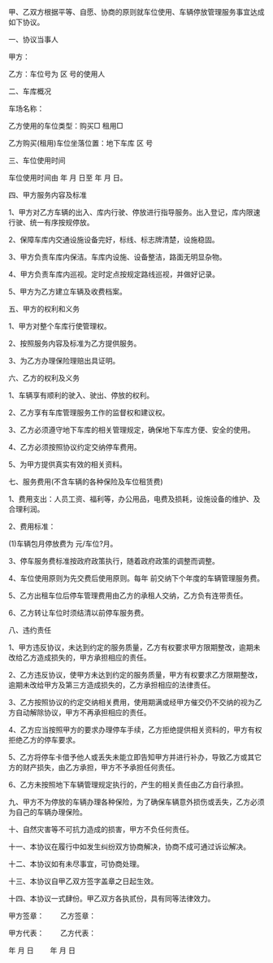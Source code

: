 
 


甲、乙双方根据平等、自愿、协商的原则就车位使用、车辆停放管理服务事宜达成如下协议。


一、协议当事人


甲方：


乙方：车位号为 区 号的使用人


二、车库概况


车场名称：


乙方使用的车位类型：购买□ 租用□


乙方购买(租用)车位坐落位置：地下车库 区 号


三、车位使用时间


车位使用时间由 年 月 日至 年 月 日。


四、甲方服务内容及标准


1、甲方对乙方车辆的出入、库内行驶、停放进行指导服务。出入登记，库内限速行驶、统一有序按规停放。


2、保障车库内交通设施设备完好，标线、标志牌清楚，设施稳固。


3、甲方负责车库内保洁。车库内设施、设备整洁，路面无明显杂物。


4、甲方负责车库内巡视。定时定点按规定路线巡视，并做好记录。


5、甲方为乙方建立车辆及收费档案。


五、甲方的权利和义务


1、甲方对整个车库行使管理权。


2、按照服务内容及标准为乙方提供服务。


3、为乙方办理保险理赔出具证明。


六、乙方的权利及义务


1、车辆享有顺利的驶入、驶出、停放的权利。


2、乙方享有车库管理服务工作的监督权和建议权。


3、乙方必须遵守地下车库的相关管理规定，确保地下车库方便、安全的使用。


4、乙方必须按照协议约定交纳停车费用。


5、为甲方提供真实有效的相关资料。


七、服务费用(不含车辆的各种保险及车位租赁费)


1、费用支出：人员工资、福利等，办公用品，电费及损耗，设施设备的维护、及合理利润。


2、费用标准：


(1)车辆包月停放费为 元/车位?月。


3、停车服务费标准按政府政策执行，随着政府政策的调整而调整。


4、车位使用原则为先交费后使用原则。每年 前交纳下个年度的车辆管理服务费。


5、乙方出租车位后停车管理费用由乙方的承租人交纳，乙方负有连带责任。


6、乙方转让车位时须结清以前停车服务费。


八、违约责任


1、甲方违反协议，未达到约定的服务质量，乙方有权要求甲方限期整改，逾期未改给乙方造成损失的，甲方承担相应的责任。


2、乙方违反协议，使甲方未达到约定的服务质量，甲方有权要求乙方限期整改，逾期未改给甲方及第三方造成损失的，乙方承担相应的法律责任。


3、乙方按照协议的约定交纳相关费用，使用期满或经甲方催交仍不交纳的视为乙方自动解除协议，甲方不再承担相应的责任。


4、乙方应当按照甲方的要求办理停车手续，乙方拒绝提供相关资料的，甲方有权拒绝乙方的停车要求。


5、乙方将停车卡借予他人或丢失未能立即告知甲方并进行补办，导致乙方或其它方的财产损失，由乙方承担，甲方不予承担任何责任。


6、乙方未按照地下车辆管理规定执行的，产生的相关责任由乙方自行承担。


九、甲方不为停放的车辆办理各种保险，为了确保车辆意外损伤或丢失，乙方必须为自己的车辆办理保险。


十、自然灾害等不可抗力造成的损害，甲方不负任何责任。


十一、本协议在履行中如发生纠纷双方协商解决，协商不成可通过诉讼解决。


十二、本协议如有未尽事宜，可协商处理。


十三、本协议自甲乙双方签字盖章之日起生效。


十四、本协议一式肆份。甲乙双方各执贰份，具有同等法律效力。


甲方签章：　　 乙方签章：


甲方代表：　　 乙方代表：


年 月 日　　 年 月 日
 


 

 
 
 
 
 
  


  
 

  


  


  
 
 
 
 

